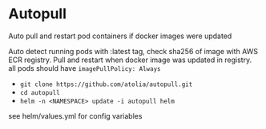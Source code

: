 # Autopull

Auto pull and restart pod containers if docker images were updated

Auto detect running pods with :latest tag, check sha256 of image with AWS ECR registry. Pull and restart when docker image was updated in registry.
all pods should have `imagePullPolicy: Always`

- `git clone https://github.com/atolia/autopull.git`
- `cd autopull`
- `helm -n <NAMESPACE> update -i autopull helm`

see helm/values.yml for config variables
